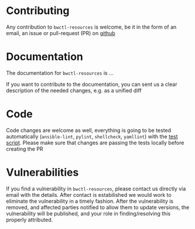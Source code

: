 # Contributing

Any contribution to `bwctl-resources` is welcome, be it in the form of an email, an issue or pull-request (PR) on [github](https://github.com/Bayware/bwctl-resources)

# Documentation

The documentation for `bwctl-resources` is ...

If you want to contribute to the documentation, you can sent us a clear description of the needed changes, e.g. as a unified diff

# Code

Code changes are welcome as well, everything is going to be tested automatically (`ansible-lint`, `pylint`, `shellcheck`, `yamllint`) with the [test script](../blob/master/test/run_tests.sh). Please make sure that changes are passing the tests locally before creating the PR

# Vulnerabilities

If you find a vulnerability in `bwctl-resources`, please contact us directly via email with the details. After contact is estabilished we would work to eliminate the vulnerability in a timely fashion. After the vulnerability is removed, and affected parties notified to allow them to update versions, the vulnerability will be published, and your role in finding/resolving this properly attributed.
